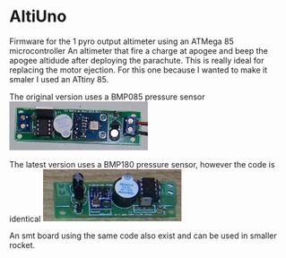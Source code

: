 # AltiUno
Firmware for the 1 pyro output altimeter using an ATMega 85 microcontroller
An altimeter that fire a charge at apogee and beep the apogee altidude after deploying the parachute. This is really ideal for replacing the motor ejection.
For this one because I wanted to make it smaler I used an ATtiny 85.

The original version uses a BMP085 pressure sensor
<img src="/pictures/AltiUno-bmp085.jpg" width="49%">

The latest version uses a BMP180 pressure sensor, however the code is identical
<img src="/pictures/AltiUno-bmp180.jpg" width="49%">

An smt board using the same code also exist and can be used in smaller rocket.
